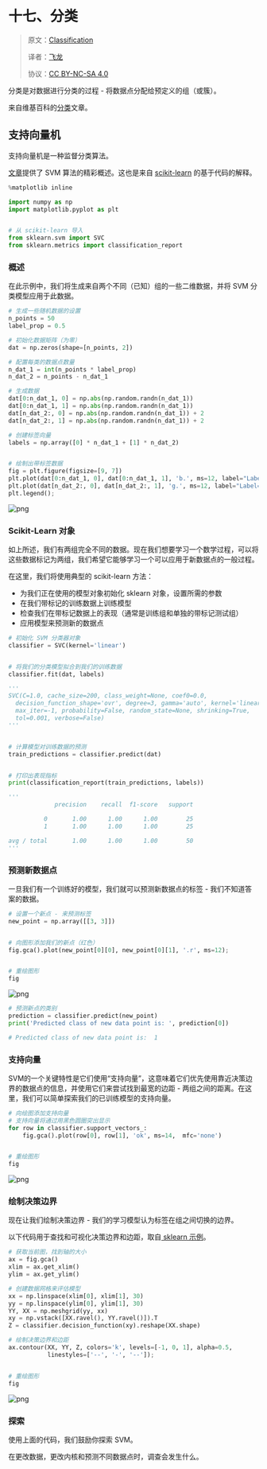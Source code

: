 
# 十七、分类

> 原文：[Classification](https://nbviewer.jupyter.org/github/COGS108/Tutorials/blob/master/17-Classification.ipynb)
> 
> 译者：[飞龙](https://github.com/wizardforcel)
> 
> 协议：[CC BY-NC-SA 4.0](http://creativecommons.org/licenses/by-nc-sa/4.0/)

分类是对数据进行分类的过程 - 将数据点分配给预定义的组（或簇）。

来自维基百科的[分类](https://en.wikipedia.org/wiki/Statistical_classification)文章。

## 支持向量机

支持向量机是一种监督分类算法。

[文章](https://medium.com/machine-learning-101/chapter-2-svm-support-vector-machine-theory-f0812effc72)提供了 SVM 算法的精彩概述。这也是来自 [scikit-learn](http://scikit-learn.org/stable/modules/svm.html) 的基于代码的解释。

```python
%matplotlib inline

import numpy as np
import matplotlib.pyplot as plt


# 从 scikit-learn 导入
from sklearn.svm import SVC
from sklearn.metrics import classification_report
```

### 概述

在此示例中，我们将生成来自两个不同（已知）组的一些二维数据，并将 SVM 分类模型应用于此数据。

```python
# 生成一些随机数据的设置
n_points = 50
label_prop = 0.5

# 初始化数据矩阵（为零）
dat = np.zeros(shape=[n_points, 2])

# 配置每类的数据点数量
n_dat_1 = int(n_points * label_prop)
n_dat_2 = n_points - n_dat_1

# 生成数据
dat[0:n_dat_1, 0] = np.abs(np.random.randn(n_dat_1))
dat[0:n_dat_1, 1] = np.abs(np.random.randn(n_dat_1))
dat[n_dat_2:, 0] = np.abs(np.random.randn(n_dat_1)) + 2
dat[n_dat_2:, 1] = np.abs(np.random.randn(n_dat_1)) + 2

# 创建标签向量
labels = np.array([0] * n_dat_1 + [1] * n_dat_2)


# 绘制出带标签数据
fig = plt.figure(figsize=[9, 7])
plt.plot(dat[0:n_dat_1, 0], dat[0:n_dat_1, 1], 'b.', ms=12, label="Label=0")
plt.plot(dat[n_dat_2:, 0], dat[n_dat_2:, 1], 'g.', ms=12, label="Label=1")
plt.legend();
```


![png](img/17-Classification_8_0.png)


### Scikit-Learn 对象

如上所述，我们有两组完全不同的数据。现在我们想要学习一个数学过程，可以将这些数据标记为两组，我们希望它能够学习一个可以应用于新数据点的一般过程。

在这里，我们将使用典型的 scikit-learn 方法：
- 为我们正在使用的模型对象初始化 sklearn 对象，设置所需的参数
- 在我们带标记的训练数据上训练模型
- 检查我们在带标记数据上的表现（通常是训练组和单独的带标记测试组）
- 应用模型来预测新的数据点

```python
# 初始化 SVM 分类器对象
classifier = SVC(kernel='linear')


# 将我们的分类模型拟合到我们的训练数据
classifier.fit(dat, labels)

'''
SVC(C=1.0, cache_size=200, class_weight=None, coef0=0.0,
  decision_function_shape='ovr', degree=3, gamma='auto', kernel='linear',
  max_iter=-1, probability=False, random_state=None, shrinking=True,
  tol=0.001, verbose=False)
'''


# 计算模型对训练数据的预测
train_predictions = classifier.predict(dat)


# 打印出表现指标
print(classification_report(train_predictions, labels))

'''
             precision    recall  f1-score   support

          0       1.00      1.00      1.00        25
          1       1.00      1.00      1.00        25

avg / total       1.00      1.00      1.00        50
'''
```


### 预测新数据点

一旦我们有一个训练好的模型，我们就可以预测新数据点的标签 - 我们不知道答案的数据。

```python
# 设置一个新点 - 来预测标签
new_point = np.array([[3, 3]])


# 向图形添加我们的新点（红色）
fig.gca().plot(new_point[0][0], new_point[0][1], '.r', ms=12);


# 重绘图形
fig
```

![png](img/17-Classification_17_0.png)

```python
# 预测新点的类别
prediction = classifier.predict(new_point)
print('Predicted class of new data point is: ', prediction[0])

# Predicted class of new data point is:  1
```


### 支持向量

SVM的一个关键特性是它们使用“支持向量”，这意味着它们优先使用靠近决策边界的数据点的信息，并使用它们来尝试找到最宽的边距 - 两组之间的距离。在这里，我们可以简单探索我们的已训练模型的支持向量。

```python
# 向绘图添加支持向量
# 支持向量将通过用黑色圆圈突出显示
for row in classifier.support_vectors_:
    fig.gca().plot(row[0], row[1], 'ok', ms=14,  mfc='none')


# 重绘图形
fig
```

![png](img/17-Classification_21_0.png)

### 绘制决策边界

现在让我们绘制决策边界 - 我们的学习模型认为标签在组之间切换的边界。

以下代码用于查找和可视化决策边界和边距，取自[ sklearn 示例](http://scikit-learn.org/stable/auto_examples/svm/plot_separating_hyperplane.html#sphx-glr-auto-examples-svm-plot-separating-hyperplane-py)。

```python
# 获取当前图，找到轴的大小
ax = fig.gca()
xlim = ax.get_xlim()
ylim = ax.get_ylim()

# 创建数据网格来评估模型
xx = np.linspace(xlim[0], xlim[1], 30)
yy = np.linspace(ylim[0], ylim[1], 30)
YY, XX = np.meshgrid(yy, xx)
xy = np.vstack([XX.ravel(), YY.ravel()]).T
Z = classifier.decision_function(xy).reshape(XX.shape)

# 绘制决策边界和边距
ax.contour(XX, YY, Z, colors='k', levels=[-1, 0, 1], alpha=0.5,
           linestyles=['--', '-', '--']);


# 重绘图形
fig
```

![png](img/17-Classification_25_0.png)



### 探索

使用上面的代码，我们鼓励你探索 SVM。

在更改数据，更改内核和预测不同数据点时，调查会发生什么。
